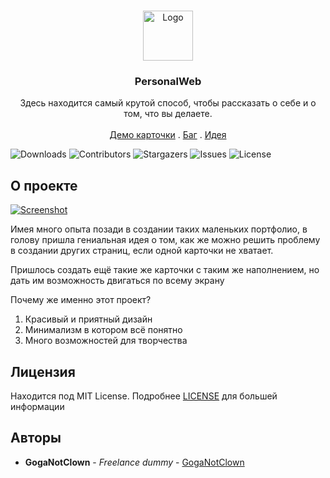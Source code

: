 <br/>
<p align="center">
  <a href="https://github.com/GogaNotClown/PersonalWeb">
    <img src="https://github.githubassets.com/images/modules/logos_page/GitHub-Mark.png" alt="Logo" width="80" height="80">
  </a>

<h3 align="center">PersonalWeb</h3>

  <p align="center">
    Здесь находится самый крутой способ, чтобы рассказать о себе и о том, что вы делаете.
    <br/>
    <br/>
    <a href="https://web-personal.glitch.me/">Демо карточки</a>
    .
    <a href="https://github.com/GogaNotClown/PersonalWeb/issues">Баг</a>
    .
    <a href="https://github.com/GogaNotClown/PersonalWeb/pulls">Идея</a>
  </p>

![Downloads](https://img.shields.io/github/downloads/GogaNotClown/PersonalWeb/total) ![Contributors](https://img.shields.io/github/contributors/GogaNotClown/PersonalWeb?color=dark-green) ![Stargazers](https://img.shields.io/github/stars/GogaNotClown/PersonalWeb?style=social) ![Issues](https://img.shields.io/github/issues/GogaNotClown/PersonalWeb) ![License](https://img.shields.io/github/license/GogaNotClown/PersonalWeb)

## О проекте

[![Screenshot](https://i.postimg.cc/pdBXfZ6g/2023-03-23-220922186.png)](https://postimg.cc/t1Yjyhy5)

Имея много опыта позади в создании таких маленьких портфолио, в голову пришла гениальная идея о том, как же можно решить проблему в создании других страниц, если одной карточки не хватает.

Пришлось создать ещё такие же карточки с таким же наполнением, но дать им возможность двигаться по всему экрану

Почему же именно этот проект?

1. Красивый и приятный дизайн
2. Минимализм в котором всё понятно
3. Много возможностей для творчества

## Лицензия

Находится под MIT License. Подробнее [LICENSE](https://github.com/GogaNotClown/PersonalWeb/blob/master/LICENSE) для большей информации

## Авторы

* **GogaNotClown** - *Freelance dummy* - [GogaNotClown](https://github.com/GogaNotClown/)
